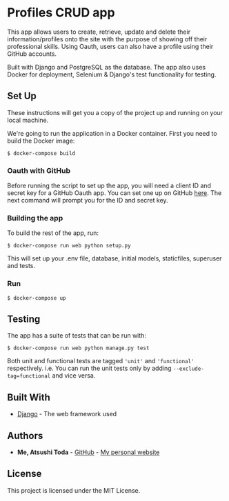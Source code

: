 
# Profiles CRUD app

This app allows users to create, retrieve, update and delete their information/profiles onto the site with the purpose
of showing off their professional skills. Using Oauth, users can also have a profile using their GitHub accounts.

Built with Django and PostgreSQL as the database. The app also uses Docker for deployment, Selenium & Django's
test functionality for testing.


## Set Up

These instructions will get you a copy of the project up and running on your local machine.

We're going to run the application in a Docker container. First you need to build the Docker image:
```
$ docker-compose build
```

### Oauth with GitHub
Before running the script to set up the app, you will need a client ID and secret key for a GitHub Oauth app. You can set one up on GitHub [here](https://github.com/settings/applications/new). The next command will prompt you for the ID and secret key.

### Building the app
To build the rest of the app, run:
```
$ docker-compose run web python setup.py
```
This will set up your .env file, database, initial models, staticfiles, superuser and tests.

### Run
```
$ docker-compose up
```

## Testing
The app has a suite of tests that can be run with:
```
$ docker-compose run web python manage.py test
```

Both unit and functional tests are tagged `'unit'` and `'functional'` respectively.
i.e. You can run the unit tests only by adding `--exclude-tag=functional` and vice versa.

## Built With

* [Django](https://docs.djangoproject.com/en/2.2/) - The web framework used


## Authors

* **Me, Atsushi Toda** - [GitHub](https://github.com/todaatsushi) - [My personal website](https://www.atsushi.dev)

## License

This project is licensed under the MIT License.
